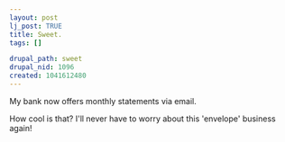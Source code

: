 ```yaml
--- 
layout: post
lj_post: TRUE
title: Sweet.
tags: []

drupal_path: sweet
drupal_nid: 1096
created: 1041612480
---
```

My bank now offers monthly statements via email.

How cool is that? I'll never have to worry about this 'envelope' business again!
